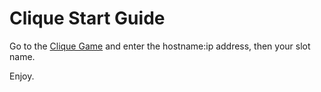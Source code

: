 # Clique Start Guide

Go to the [Clique Game](http://clique.pharware.com/) and enter the hostname:ip address,
then your slot name.

Enjoy.